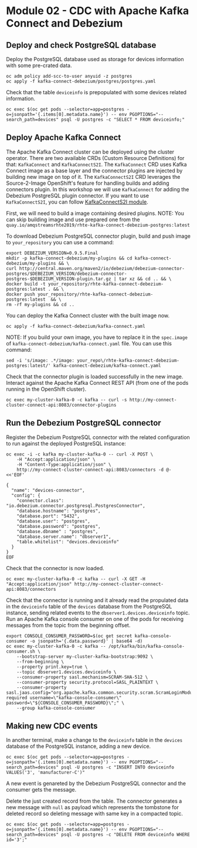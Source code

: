 # Module 02 - CDC with Apache Kafka Connect and Debezium

## Deploy and check PostgreSQL database

Deploy the PostgreSQL database used as storage for devices information with some pre-crated data.

```shell
oc adm policy add-scc-to-user anyuid -z postgres
oc apply -f kafka-connect-debezium/postgres/postgres.yaml
```

Check that the table `deviceinfo` is prepopulated with some devices related information.

```shell
oc exec $(oc get pods --selector=app=postgres -o=jsonpath='{.items[0].metadata.name}') -- env PGOPTIONS="--search_path=devices" psql -U postgres -c "SELECT * FROM deviceinfo;"
```

## Deploy Apache Kafka Connect

The Apache Kafka Connect cluster can be deployed using the cluster operator.
There are two available CRDs (Custom Resource Definitions) for that: `KafkaConnect` and `KafkaConnectS2I`.
The `KafkaConnect` CRD uses Kafka Connect image as a base layer and the connector plugins are injected by building new image on top of it.
The `KafkaConnectS2I` CRD leverages the Source-2-Image OpenShift's feature for handling builds and adding connectors plugin.
In this workshop we will use `KafkaConnect` for adding the Debezium PostgreSQL plugin connector.
If you want to use `KafkaConnectS2I`, you can follow [KafkaConnectS2I module](02-cdc-connect-s2i-debezium.md). 

First, we will need to build a image containing desired plugins.
NOTE: You can skip building image and use prepared one from the `quay.io/amqstreamsrhte2019/rhte-kafka-connect-debezium-postgres:latest`

To download Debezium PostgreSQL connector plugin, build and push image to `your_repository` you can use a command:
```shell
export DEBEZIUM_VERSION=0.9.5.Final
mkdir -p kafka-connect-debezium/my-plugins && cd kafka-connect-debezium/my-plugins && \
curl http://central.maven.org/maven2/io/debezium/debezium-connector-postgres/$DEBEZIUM_VERSION/debezium-connector-postgres-$DEBEZIUM_VERSION-plugin.tar.gz | tar xz && cd .. && \
docker build -t your_repository/rhte-kafka-connect-debezium-postgres:latest . && \
docker push your_repository/rhte-kafka-connect-debezium-postgres:latest  && \
rm -rf my-plugins && cd ..
```

You can deploy the Kafka Connect cluster with the built image now.

```shell
oc apply -f kafka-connect-debezium/kafka-connect.yaml
```
NOTE: If you build your own image, you have to replace it in the `spec.image` of `kafka-connect-debezium/kafka-connect.yaml` file.
You can use this command:
```shell
sed -i 's/image: .*/image: your_repo\/rhte-kafka-connect-debezium-postgres:latest/' kafka-connect-debezium/kafka-connect.yaml
```

Check that the connector plugin is loaded successfully in the new image.
Interact against the Apache Kafka Connect REST API (from one of the pods running in the OpenShift cluster).

```shell
oc exec my-cluster-kafka-0 -c kafka -- curl -s http://my-connect-cluster-connect-api:8083/connector-plugins
```

## Run the Debezium PostgreSQL connector

Register the Debezium PostgreSQL connector with the related configuration to run against the deployed PostgreSQL instance:

```shell
oc exec -i -c kafka my-cluster-kafka-0 -- curl -X POST \
    -H "Accept:application/json" \
    -H "Content-Type:application/json" \
    http://my-connect-cluster-connect-api:8083/connectors -d @- <<'EOF'

{
  "name": "devices-connector",
  "config": {
    "connector.class": "io.debezium.connector.postgresql.PostgresConnector",
    "database.hostname": "postgres",
    "database.port": "5432",
    "database.user": "postgres",
    "database.password": "postgres",
    "database.dbname" : "postgres",
    "database.server.name": "dbserver1",
    "table.whitelist": "devices.deviceinfo"
  }
}
EOF
```

Check that the connector is now loaded.

```shell
oc exec my-cluster-kafka-0 -c kafka -- curl -X GET -H "Accept:application/json" http://my-connect-cluster-connect-api:8083/connectors
```

Check that the connector is running and it already read the propulated data in the `deviceinfo` table of the `devices` database from the PostgreSQL instance, sending related events to the `dbserver1.devices.deviceinfo` topic.
Run an Apache Kafka console consumer on one of the pods for receiving messages from the topic from the beginning offset.

```shell
export CONSOLE_CONSUMER_PASSWORD=$(oc get secret kafka-console-consumer -o jsonpath='{.data.password}' | base64 -d)
oc exec my-cluster-kafka-0 -c kafka -- /opt/kafka/bin/kafka-console-consumer.sh \
    --bootstrap-server my-cluster-kafka-bootstrap:9092 \
    --from-beginning \
    --property print.key=true \
    --topic dbserver1.devices.deviceinfo \
    --consumer-property sasl.mechanism=SCRAM-SHA-512 \
    --consumer-property security.protocol=SASL_PLAINTEXT \
    --consumer-property sasl.jaas.config="org.apache.kafka.common.security.scram.ScramLoginModule required username=\"kafka-console-consumer\" password=\"${CONSOLE_CONSUMER_PASSWORD}\";" \
    --group kafka-console-consumer
```

## Making new CDC events

In another terminal, make a change to the `deviceinfo` table in the `devices` database of the PostgreSQL instance, adding a new device.

```shell
oc exec $(oc get pods --selector=app=postgres -o=jsonpath='{.items[0].metadata.name}') -- env PGOPTIONS="--search_path=devices" psql -U postgres -c "INSERT INTO deviceinfo VALUES('3', 'manufacturer-C')"
```

A new event is genareted by the Debezium PostgreSQL connector and the consumer gets the message.

Delete the just created record from the table.
The connector generates a new message with `null` as payload which represents the tombstone for deleted record so deleting message with same key in a compacted topic.

```shell
oc exec $(oc get pods --selector=app=postgres -o=jsonpath='{.items[0].metadata.name}') -- env PGOPTIONS="--search_path=devices" psql -U postgres -c "DELETE FROM deviceinfo WHERE id='3';"
```